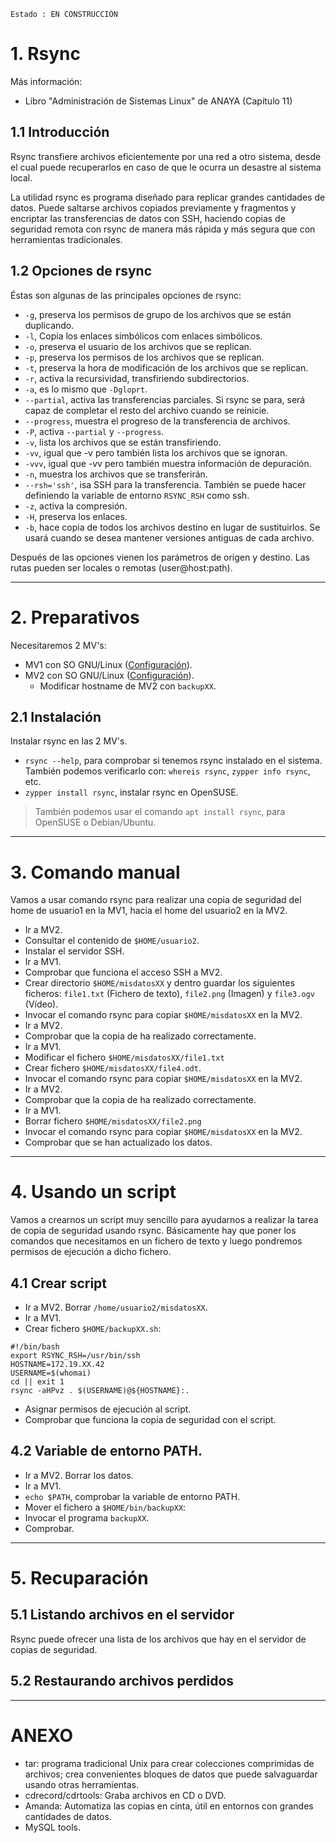 
```
Estado : EN CONSTRUCCIÓN
```

# 1. Rsync

Más información:
* Libro "Administración de Sistemas Linux" de ANAYA (Capítulo 11)

## 1.1 Introducción

Rsync transfiere archivos eficientemente por una red a otro sistema, desde el cual puede recuperarlos en caso de que le ocurra un desastre al sistema local.

La utilidad rsync es programa diseñado para replicar grandes cantidades de datos. Puede saltarse archivos copiados previamente y fragmentos y encriptar las transferencias de datos con SSH, haciendo copias de seguridad remota con rsync de manera más rápida y más segura que con herramientas tradicionales.

## 1.2 Opciones de rsync

Éstas son algunas de las principales opciones de rsync:
* `-g`, preserva los permisos de grupo de los archivos que se están duplicando.
* `-l`, Copia los enlaces simbólicos com enlaces simbólicos.
* `-o`, preserva el usuario de los archivos que se replican.
* `-p`, preserva los permisos de los archivos que se replican.
* `-t`, preserva la hora de modificación de los archivos que se replican.
* `-r`, activa la recursividad, transfiriendo subdirectorios.
* `-a`, es lo mismo que `-Dgloprt`.
* `--partial`, activa las transferencias parciales. Si rsync se para, será
capaz de completar el resto del archivo cuando se reinicie.
* `--progress`, muestra el progreso de la transferencia de archivos.
* `-P`, activa `--partial` y `--progress`.
* `-v`, lista los archivos que se están transfiriendo.
* `-vv`, igual que -v pero también lista los archivos que se ignoran.
* `-vvv`, igual que -vv pero también muestra información de depuración.
* `-n`, muestra los archivos que se transferirán.
* `--rsh='ssh'`, isa SSH para la transferencia. También se puede hacer definiendo
la variable de entorno `RSYNC_RSH` como ssh.
* `-z`, activa la compresión.
* `-H`, preserva los enlaces.
* `-b`, hace copia de todos los archivos destino en lugar de sustituirlos. Se usará
cuando se desea mantener versiones antiguas de cada archivo.

Después de las opciones vienen los parámetros de origen y destino. Las rutas pueden ser locales o remotas (user@host:path).

---

# 2. Preparativos

Necesitaremos 2 MV's:
* MV1 con SO GNU/Linux ([Configuración](../../global/configuracion/opensuse.md)).
* MV2 con SO GNU/Linux ([Configuración](../../global/configuracion/opensuse.md)).
    * Modificar hostname de MV2 con `backupXX`.

## 2.1 Instalación

Instalar rsync en las 2 MV's.
* `rsync --help`, para comprobar si tenemos rsync instalado en el sistema.
También podemos verificarlo con: `whereis rsync`, `zypper info rsync`, etc.
* `zypper install rsync`, instalar rsync en OpenSUSE.

> También podemos usar el comando `apt install rsync`, para OpenSUSE o Debian/Ubuntu.

---

# 3. Comando manual

Vamos a usar comando rsync para realizar una copia de seguridad del
home de usuario1 en la MV1, hacia el home del usuario2 en la MV2.

* Ir a MV2.
* Consultar el contenido de `$HOME/usuario2`.
* Instalar el servidor SSH.
* Ir a MV1.
* Comprobar que funciona el acceso SSH a MV2.
* Crear directorio `$HOME/misdatosXX` y dentro guardar los
siguientes ficheros: `file1.txt` (Fichero de texto), `file2.png` (Imagen) y
`file3.ogv` (Vídeo).
* Invocar el comando rsync para copiar `$HOME/misdatosXX` en la MV2.
* Ir a MV2.
* Comprobar que la copia de ha realizado correctamente.
* Ir a MV1.
* Modificar el fichero `$HOME/misdatosXX/file1.txt`
* Crear fichero `$HOME/misdatosXX/file4.odt`.
* Invocar el comando rsync para copiar `$HOME/misdatosXX` en la MV2.
* Ir a MV2.
* Comprobar que la copia de ha realizado correctamente.
* Ir a MV1.
* Borrar fichero `$HOME/misdatosXX/file2.png`
* Invocar el comando rsync para copiar `$HOME/misdatosXX` en la MV2.
* Comprobar que se han actualizado los datos.

---

# 4. Usando un script

Vamos a crearnos un script muy sencillo para ayudarnos a realizar la tarea de copia de seguridad usando rsync. Básicamente hay que poner los comandos que necesitamos en un fichero de texto y luego pondremos permisos de ejecución a dicho fichero.

## 4.1 Crear script

* Ir a MV2. Borrar `/home/usuario2/misdatosXX`.
* Ir a MV1.
* Crear fichero `$HOME/backupXX.sh`:

```
#!/bin/bash
export RSYNC_RSH=/usr/bin/ssh
HOSTNAME=172.19.XX.42
USERNAME=$(whomai)
cd || exit 1
rsync -aHPvz . $(USERNAME)@${HOSTNAME}:.
```

* Asignar permisos de ejecución al script.
* Comprobar que funciona la copia de seguridad con el script.

## 4.2 Variable de entorno PATH.

* Ir a MV2. Borrar los datos.
* Ir a MV1.
* `echo $PATH`, comprobar la variable de entorno PATH.
* Mover el fichero a `$HOME/bin/backupXX`:
* Invocar el programa `backupXX`.
* Comprobar.

---

# 5. Recuparación

## 5.1 Listando archivos en el servidor

Rsync puede ofrecer una lista de los archivos que hay en el servidor de copias de seguridad.

## 5.2 Restaurando archivos perdidos

---

# ANEXO

* tar: programa tradicional Unix para crear colecciones comprimidas de archivos; crea convenientes bloques de datos que puede salvaguardar usando otras herramientas.
* cdrecord/cdrtools: Graba archivos en CD o DVD.
* Amanda: Automatiza las copias en cinta, útil en entornos con grandes cantidades de datos.
* MySQL tools.
